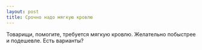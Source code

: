 ```yaml
---
layout: post 
title: Срочно надо мягкую кровлю 
--- 
```

Товарищи, помогите, требуется мягкую кровлю. Желательно побыстрее и подешевле. Есть варианты?